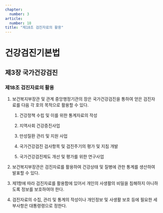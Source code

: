```yaml
---
chapter:
  number: 3
article:
  number: 18
title: "제18조 검진자료의 활용"
---
```

# 건강검진기본법

## 제3장 국가건강검진

### 제18조 검진자료의 활용

1. 보건복지부장관 및 관계 중앙행정기관의 장은 국가건강검진을 통하여 얻은 검진자료를 다음 각 호의 목적으로 활용할 수 있다.

    1. 건강정책 수립 및 이를 위한 통계자료의 작성

    2. 지역사회 건강증진사업

    3. 만성질환 관리 및 지원 사업

    4. 국가건강검진 검사항목 및 검진주기의 평가 및 지침 개발

    5. 국가건강검진제도 개선 및 평가를 위한 연구사업

2. 보건복지부장관은 검진자료를 활용하여 건강상태 및 질병에 관한 통계를 생산하여 발표할 수 있다.

3. 제1항에 따라 검진자료를 활용함에 있어서 개인의 사생활의 비밀을 침해하지 아니하도록 정보를 보호하여야 한다.

4. 검진자료의 수집, 관리 및 통계의 작성이나 개인정보 및 사생활 보호 등에 필요한 세부사항은 대통령령으로 정한다.
